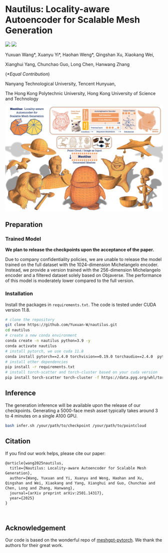 # Nautilus: Locality-aware Autoencoder for Scalable Mesh Generation

<a href='https://nautilusmeshgen.github.io'><img src='https://img.shields.io/badge/Project-Page-blue'></a> 
<a href='https://arxiv.org/abs/2501.14317'><img src='https://img.shields.io/badge/arXiv-2501.14317-b31b1b.svg'></a> 
   

<!-- ### [Project Page](https://nautilusmeshgen.github.io) | [Paper](https://arxiv.org/abs/2501.14317) -->

Yuxuan Wang*, Xuanyu Yi*, Haohan Weng*, Qingshan Xu, Xiaokang Wei, 

Xianghui Yang, Chunchao Guo, Long Chen, Hanwang Zhang

(_*Equal Contribution_)

Nanyang Technological University, Tencent Hunyuan, 

The Hong Kong Polytechnic University, Hong Kong University of Science and Technology

![image](https://github.com/Yuxuan-W/Nautilus/blob/main/figures/representative_img.jpg)

## Preparation

### Trained Model

**We plan to release the checkpoints upon the acceptance of the paper.**

Due to company confidentiality policies,
we are unable to release the model trained on the full dataset with the 1024-dimension Michelangelo encoder.
Instead, we provide a version trained with the 256-dimension Michelangelo encoder and a filtered dataset solely based on Objaverse.
The performance of this model is moderately lower compared to the full version.

### Installation

Install the packages in `requirements.txt`. The code is tested under CUDA version 11.8.

```bash
# clone the repository
git clone https://github.com/Yuxuan-W/nautilus.git
cd nautilus
# create a new conda environment
conda create -n nautilus python=3.9 -y
conda activate nautilus
# install pytorch, we use cuda 11.8
conda install pytorch==2.4.0 torchvision==0.19.0 torchaudio==2.4.0  pytorch-cuda=11.8 -c pytorch -c nvidia -y
# install other dependencies
pip install -r requirements.txt
# install torch-scatter and torch-cluster based on your cuda version
pip install torch-scatter torch-cluster -f https://data.pyg.org/whl/torch-2.4.0+cu118.html
```

## Inference

The generation inference will be available upon the release of our checkpoints.
Generating a 5000-face mesh asset typically takes around 3 to 4 minutes on a single A100 GPU.

```bash
bash infer.sh /your/path/to/checkpoint /your/path/to/pointcloud
```

## Citation

If you find our work helps, please cite our paper:
```
@article{wang2025nautilus,
  title={Nautilus: Locality-aware Autoencoder for Scalable Mesh Generation},
  author={Wang, Yuxuan and Yi, Xuanyu and Weng, Haohan and Xu, Qingshan and Wei, Xiaokang and Yang, Xianghui and Guo, Chunchao and Chen, Long and Zhang, Hanwang},
  journal={arXiv preprint arXiv:2501.14317},
  year={2025}
}
```

<br/>

## Acknowledgement
Our code is based on the wonderful repo of [meshgpt-pytorch](https://github.com/lucidrains/meshgpt-pytorch). 
We thank the authors for their great work.

